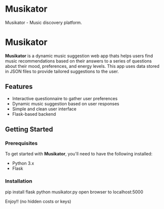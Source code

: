 # Musikator
Musikator - Music discovery platform.

# Musikator

**Musikator** is a dynamic music suggestion web app thats helps users find music recommendations based on their answers to a series of questions about their mood, preferences, and energy levels. This app uses data stored in JSON files to provide tailored suggestions to the user.

## Features

- Interactive questionnaire to gather user preferences
- Dynamic music suggestion based on user responses
- Simple and clean user interface
- Flask-based backend

## Getting Started

### Prerequisites

To get started with **Musikator**, you'll need to have the following installed:

- Python 3.x
- Flask

### Installation
pip install flask
python musikator.py
open browser to localhost:5000


Enjoy!! (no hidden costs or keys)
